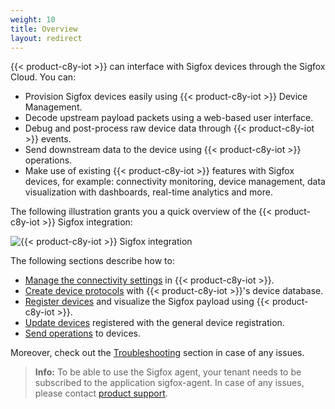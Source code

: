 ```yaml
---
weight: 10
title: Overview
layout: redirect
---
```


{{< product-c8y-iot >}} can interface with Sigfox devices through the Sigfox Cloud. You can:

- Provision Sigfox devices easily using {{< product-c8y-iot >}} Device Management.
- Decode upstream payload packets using a web-based user interface.
- Debug and post-process raw device data through {{< product-c8y-iot >}} events.
- Send downstream data to the device using {{< product-c8y-iot >}} operations.
- Make use of existing {{< product-c8y-iot >}} features with Sigfox devices, for example: connectivity monitoring, device management, data visualization with dashboards, real-time analytics and more.

The following illustration grants you a quick overview of the {{< product-c8y-iot >}} Sigfox integration:

![{{< product-c8y-iot >}} Sigfox integration](/images/device-protocols/sigfox/sigfox-cumulocity-integration.png)

The following sections describe how to:

- [Manage the connectivity settings](#connectivity-sigfox) in {{< product-c8y-iot >}}.
- [Create device protocols](#device-protocols) with {{< product-c8y-iot >}}'s device database.
- [Register devices](#register-device-sigfox) and visualize the Sigfox payload using {{< product-c8y-iot >}}.
- [Update devices](#old-registration) registered with the general device registration.
- [Send operations](#operations-sigfox) to devices.

Moreover, check out the [Troubleshooting](#sigfox-troubleshooting) section in case of any issues.

> **Info:** To be able to use the Sigfox agent, your tenant needs to be subscribed to the application sigfox-agent. In case of any issues, please contact [product support](/welcome/contacting-support/).
